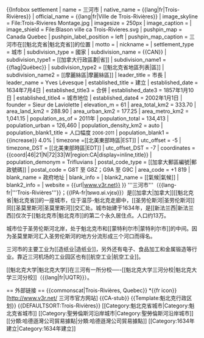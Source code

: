 {{Infobox settlement
| name = 三河市
| native_name = {{lang|fr|Trois-Rivières}}
| official_name = {{lang|fr|Ville de Trois-Rivières}}
| image_skyline = File:Trois-Rivieres Montage.jpg
| imagesize = 250px
| image_caption = 
| image_shield = File:Blason ville ca Trois-Rivieres.svg
| pushpin_map = Canada Quebec
| pushpin_label_position = left
| pushpin_map_caption = 三河市在[[魁北克省|魁北克省]]的位置
| motto =
| nickname = 
| settlement_type = 城市
| subdivision_type = 國家
| subdivision_name = {{CAN}}
| subdivision_type1 = [[加拿大行政區劃|省]]
| subdivision_name1 = {{flag|Québec}}
| subdivision_type2 = [[魁北克省地區列表|區]]
| subdivision_name2 = [[摩麗絲區|摩麗絲區]]
| leader_title = 市長
| leader_name = Yves Lévesque
| established_title = 建立
| established_date = 1634年7月4日
| established_title3 = 合併
| established_date3 = 1857年1月10日
| established_title4 = 城市地位
| established_date4 = 2002年1月1日
| founder = Sieur de Laviolette
| elevation_m = 61
| area_total_km2 = 333.70
| area_land_km2 = 288.90
| area_urban_km2 = 177.25
| area_metro_km2 = 1,041.15
| population_as_of = 2011年
| population_total = 134,413
| population_urban = 126,460
| population_density_km2 = auto
| population_blank1_title = 人口幅度 <small>2006-2011</small>
| population_blank1 = {{increase}} 4.0%
| timezone =[[北美東部時區|EST]]
| utc_offset = -5
| timezone_DST = [[北美東部時區|EDT]]
| utc_offset_DST = -7
| coordinates = {{coord|46|21|N|72|33|W|region:CA|display=inline,title}}
| population_demonym = Trifluvians
| postal_code_type = [[加拿大郵區編號|郵政號碼]]
| postal_code = G8T 至 G8Z；G9A 至 G9C
| area_code = +1 819
| blank_name = 政府地址
| blank_info = 
| blank2_name = [[氣候|氣候]]
| blank2_info = 
| website = {{url|www.v3r.net}} }}
'''三河市'''（{{lang-fr|'''Trois-Rivières'''}}；{{IPA-fr|tʁwɑ.ʁi.vjɛʁ}}）是[[加拿大|加拿大]][[魁北克省|魁北克省]]的一座城市，位于温莎-魁北克走廊中，[[圣劳伦斯河|圣劳伦斯河]]同[[圣莫里斯河|圣莫里斯河]]交汇处。城市始建于1634年，是[[新法兰西|新法兰西]]仅次于[[魁北克市|魁北克市]]的第二个永久居住点。人口约13万。

城市位于圣劳伦斯河北岸，处于魁北克市和[[蒙特利尔市|蒙特利尔市]]的中间。因为圣莫里斯河汇入圣劳伦斯河的地方分流形成三个河口而得名。

三河市的主要工业为[[造纸业|造纸业]]，另外还有电子、食品加工和金属锻造等行业。靠近三河机场的工业园区也有[[航空工业|航空工业]]。

[[魁北克大学|魁北克大学]]在三河有一所分校──-[[魁北克大学三河分校|魁北克大学三河分校]]（{{lang|fr|UQTR}}）。

== 外部链接 ==
{{commonscat|Trois-Rivières, Quebec}}
*{{fr icon}} [http://www.v3r.net/ 三河市官方网站]
{{CA-stub}}
{{Template:魁北克行政区划}}
{{DEFAULTSORT:Trois-Rivières}}
[[Category:魁北克省城市|Category:魁北克省城市]]
[[Category:聖勞倫斯河沿岸城市|Category:聖勞倫斯河沿岸城市]]
[[分類:哈德遜灣公司貿易據點|分類:哈德遜灣公司貿易據點]]
[[Category:1634年建立|Category:1634年建立]]